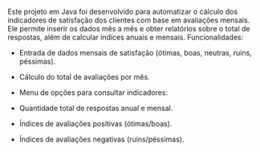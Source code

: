 Este projeto em Java foi desenvolvido para automatizar o cálculo dos indicadores de satisfação dos clientes com base em avaliações mensais.
Ele permite inserir os dados mês a mês e obter relatórios sobre o total de respostas, além de calcular índices anuais e mensais.
Funcionalidades:
 - Entrada de dados mensais de satisfação (ótimas, boas, neutras, ruins, péssimas).

 - Cálculo do total de avaliações por mês.

 - Menu de opções para consultar indicadores:

 - Quantidade total de respostas anual e mensal.

 - Índices de avaliações positivas (ótimas/boas).

 - Índices de avaliações negativas (ruins/péssimas).

